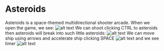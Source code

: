 # Asteroids
Asteroids is a space-themed multidirectional shooter arcade.
When we open the game, we see:
![alt text](https://github.com/npetrelli/Asteroids/blob/master/1.png "1")
We can shoot clicking CTRL to asteroids then asteroids will break into such little asteroids:
![alt text](https://github.com/npetrelli/Asteroids/blob/master/2.png "2")
We can move ship using arrows and accelerate ship clicking SPACE
![alt text](https://github.com/npetrelli/Asteroids/blob/master/3.png "3")
and we see timer
![alt text](https://github.com/npetrelli/Asteroids/blob/master/4.png "4")
